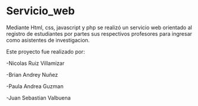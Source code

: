 # Servicio_web
Mediante Html, css, javascript y php se realizó un servicio web orientado al registro de estudiantes por partes sus respectivos profesores para ingresar como asistentes de investigacion.

Este proyecto fue realizado por:

-Nicolas Ruiz Villamizar

-Brian Andrey Nuñez

-Paula Andrea Guzman

-Juan Sebastian Valbuena
